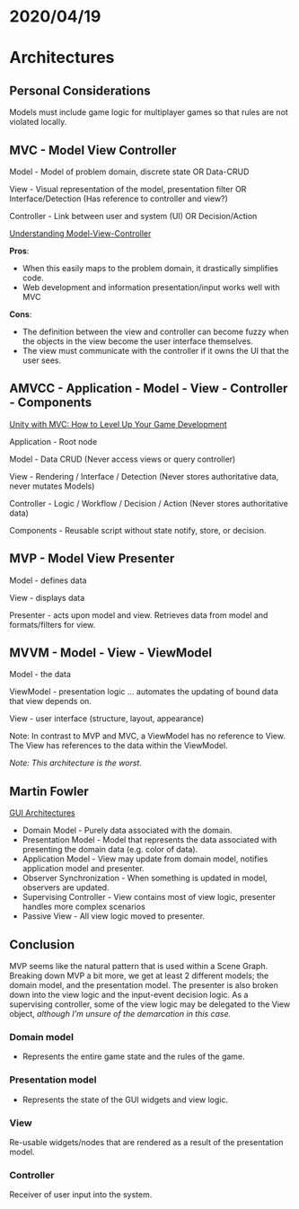 # 2020/04/19

# Architectures

## Personal Considerations

Models must include game logic for multiplayer games so that rules are not violated locally.



## MVC - Model View Controller

Model - Model of problem domain, discrete state  OR Data-CRUD

View - Visual representation of the model, presentation filter OR Interface/Detection (Has reference to controller and view?)

Controller - Link between user and system (UI) OR Decision/Action

[Understanding Model-View-Controller](https://blog.codinghorror.com/understanding-model-view-controller/)

**Pros**:

* When this easily maps to the problem domain, it drastically simplifies code.
* Web development and information presentation/input works well with MVC

**Cons**: 

* The definition between the view and controller can become fuzzy when the objects in the view become the user interface themselves.
* The view must communicate with the controller if it owns the UI that the user sees.

## AMVCC - Application - Model - View - Controller - Components

[Unity with MVC: How to Level Up Your Game Development](https://www.toptal.com/unity-unity3d/unity-with-mvc-how-to-level-up-your-game-development)

Application - Root node

Model - Data CRUD (Never access views or query controller)

View - Rendering / Interface / Detection (Never stores authoritative data, never mutates Models)

Controller - Logic / Workflow / Decision / Action (Never stores authoritative data)

Components - Reusable script without state notify, store, or decision.

## MVP - Model View Presenter

Model - defines data

View - displays data

Presenter - acts upon model and view. Retrieves data from model and formats/filters for view.

## MVVM - Model - View - ViewModel

Model - the data

ViewModel - presentation logic ... automates the updating of bound data that view depends on.

View - user interface (structure, layout, appearance)

Note: In contrast to MVP and MVC, a ViewModel has no reference to View. The View has references to the data within the ViewModel.

*Note: This architecture is the worst.*

## Martin Fowler

[GUI Architectures](https://martinfowler.com/eaaDev/uiArchs.html)

* Domain Model - Purely data associated with the domain.
* Presentation Model - Model that represents the data associated with presenting the domain data (e.g. color of data).
* Application Model - View may update from domain model, notifies application model and presenter.
* Observer Synchronization - When something is updated in model, observers are updated.
* Supervising Controller - View contains most of view logic, presenter handles more complex scenarios
* Passive View - All view logic moved to presenter.

## Conclusion

MVP seems like the natural pattern that is used within a Scene Graph.  Breaking down MVP a bit more, we get at least 2 different models; the domain model, and the presentation model. The presenter is also broken down into the view logic and the input-event decision logic. As a supervising controller, some of the view logic may be delegated to the View object, *although I'm unsure of the demarcation in this case.*

### Domain model

* Represents the entire game state and the rules of the game.

### Presentation model

* Represents the state of the GUI widgets and view logic.

### View

Re-usable widgets/nodes that are rendered as a result of the presentation model.

### Controller

Receiver of user input into the system.

